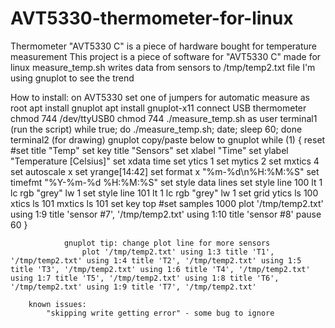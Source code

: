 # AVT5330-thermometer-for-linux
Thermometer "AVT5330 C" is a piece of hardware bought for temperature measurement
This project is a piece of software for "AVT5330 C" made for linux
	measure_temp.sh writes data from sensors to /tmp/temp2.txt file
I'm using gnuplot to see the trend

How to install:
  on AVT5330 set one of jumpers for automatic measure
		as root
			apt install gnuplot
			apt install gnuplot-x11
			connect USB thermometer
			chmod 744 /dev/ttyUSB0
			chmod 744 ./measure_temp.sh
		as user
			terminal1 (run the script)
				while true; do ./measure_temp.sh; date; sleep 60; done
			terminal2 (for drawing)
				gnuplot
				copy/paste below to gnuplot
					while (1) {
					reset
					#set title "Temp"
					set key title "Sensors"
					set xlabel "Time"
					set ylabel "Temperature [Celsius]"
					set xdata time
					set ytics 1
					set mytics 2
					set mxtics 4
					set autoscale x
					set yrange[14:42]
					set format x "%m-%d\n%H:%M:%S"
					set timefmt "%Y-%m-%d %H:%M:%S"
					set style data lines
					set style line 100 lt 1 lc rgb "grey" lw 1
					set style line 101 lt 1 lc rgb "grey" lw 1
					set grid ytics ls 100 xtics ls 101 mxtics ls 101
					set key top
					#set samples 1000
					plot '/tmp/temp2.txt' using 1:9 title 'sensor #7', '/tmp/temp2.txt' using 1:10 title 'sensor #8'
					pause 60
					}

				gnuplot tip: change plot line for more sensors
					plot '/tmp/temp2.txt' using 1:3 title 'T1', '/tmp/temp2.txt' using 1:4 title 'T2', '/tmp/temp2.txt' using 1:5 title 'T3', '/tmp/temp2.txt' using 1:6 title 'T4', '/tmp/temp2.txt' using 1:7 title 'T5', '/tmp/temp2.txt' using 1:8 title 'T6', '/tmp/temp2.txt' using 1:9 title 'T7', '/tmp/temp2.txt'

		known issues:
			"skipping write getting error" - some bug to ignore
